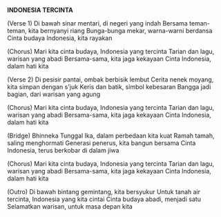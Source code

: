 **INDONESIA TERCINTA**

(Verse 1)
Di bawah sinar mentari, di negeri yang indah
Bersama teman-teman, kita bernyanyi riang
Bunga-bunga mekar, warna-warni berdansa
Cinta budaya Indonesia, kita rayakan

(Chorus)
Mari kita cinta budaya, Indonesia yang tercinta
Tarian dan lagu, warisan yang abadi
Bersama-sama, kita jaga kekayaan
Cinta Indonesia, dalam hati kita

(Verse 2)
Di pesisir pantai, ombak berbisik lembut
Cerita nenek moyang, kita simpan dengan s'juk
Keris dan batik, simbol kebesaran
Bangga jadi bagian, dari warisan yang agung

(Chorus)
Mari kita cinta budaya, Indonesia yang tercinta
Tarian dan lagu, warisan yang abadi
Bersama-sama, kita jaga kekayaan
Cinta Indonesia, dalam hati kita

(Bridge)
Bhinneka Tunggal Ika, dalam perbedaan kita kuat
Ramah tamah, saling menghormati
Generasi penerus, kita bangun bersama
Cinta Indonesia, terus berkobar di dalam jiwa

(Chorus)
Mari kita cinta budaya, Indonesia yang tercinta
Tarian dan lagu, warisan yang abadi
Bersama-sama, kita jaga kekayaan
Cinta Indonesia, dalam hati kita

(Outro)
Di bawah bintang gemintang, kita bersyukur
Untuk tanah air tercinta, Indonesia yang kita cintai
Cinta budaya abadi, menjadi satu
Selamatkan warisan, untuk masa depan kita
